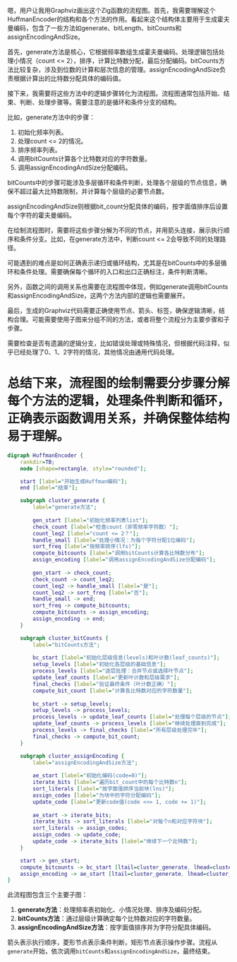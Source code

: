 嗯，用户让我用Graphviz画出这个Zig函数的流程图。首先，我需要理解这个HuffmanEncoder的结构和各个方法的作用。看起来这个结构体主要用于生成霍夫曼编码，包含了一些方法如generate、bitLength、bitCounts和assignEncodingAndSize。

首先，generate方法是核心，它根据频率数组生成霍夫曼编码。处理逻辑包括处理小情况（count <= 2），排序，计算比特数分配，最后分配编码。bitCounts方法比较复杂，涉及到位数的计算和层次信息的管理。assignEncodingAndSize负责根据计算出的比特数分配具体的编码值。

接下来，我需要将这些方法中的逻辑步骤转化为流程图。流程图通常包括开始、结束、判断、处理步骤等。需要注意的是循环和条件分支的结构。

比如，generate方法中的步骤：

1. 初始化频率列表。
2. 处理count <= 2的情况。
3. 排序频率列表。
4. 调用bitCounts计算各个比特数对应的字符数量。
5. 调用assignEncodingAndSize分配编码。

bitCounts中的步骤可能涉及多层循环和条件判断，处理各个层级的节点信息，确保不超过最大比特数限制，并计算每个层级的必要节点数。

assignEncodingAndSize则根据bit_count分配具体的编码，按字面值排序后设置每个字符的霍夫曼编码。

在绘制流程图时，需要将这些步骤分解为不同的节点，并用箭头连接，展示执行顺序和条件分支。比如，在generate方法中，判断count <= 2会导致不同的处理路径。

可能遇到的难点是如何正确表示递归或循环结构，尤其是在bitCounts中的多层循环和条件处理。需要确保每个循环的入口和出口正确标注，条件判断清晰。

另外，函数之间的调用关系也需要在流程图中体现，例如generate调用bitCounts和assignEncodingAndSize，这两个方法内部的逻辑也需要展开。

最后，生成的Graphviz代码需要正确使用节点、箭头、标签，确保逻辑清晰，结构合理。可能需要使用子图来分组不同的方法，或者将整个流程分为主要步骤和子步骤。

需要检查是否有遗漏的逻辑分支，比如错误处理或特殊情况，但根据代码注释，似乎已经处理了0、1、2字符的情况，其他情况由通用代码处理。

总结下来，流程图的绘制需要分步骤分解每个方法的逻辑，处理条件判断和循环，正确表示函数调用关系，并确保整体结构易于理解。
================================================
```dot
digraph HuffmanEncoder {
    rankdir=TB;
    node [shape=rectangle, style="rounded"];

    start [label="开始生成Huffman编码"];
    end [label="结束"];

    subgraph cluster_generate {
        label="generate方法";
        
        gen_start [label="初始化频率列表list"];
        check_count [label="检查count（非零频率字符数）"];
        count_leq2 [label="count <= 2？"];
        handle_small [label="处理小情况：为每个字符分配1位编码"];
        sort_freq [label="按频率排序(lfs)"];
        compute_bitcounts [label="调用bitCounts计算各比特数分布"];
        assign_encoding [label="调用assignEncodingAndSize分配编码"];
        
        gen_start -> check_count;
        check_count -> count_leq2;
        count_leq2 -> handle_small [label="是"];
        count_leq2 -> sort_freq [label="否"];
        handle_small -> end;
        sort_freq -> compute_bitcounts;
        compute_bitcounts -> assign_encoding;
        assign_encoding -> end;
    }

    subgraph cluster_bitCounts {
        label="bitCounts方法";
        
        bc_start [label="初始化层级信息(levels)和叶计数(leaf_counts)"];
        setup_levels [label="初始化各层级的基础信息"];
        process_levels [label="逐层处理：合并节点或选择叶节点"];
        update_leaf_counts [label="更新叶计数和层级需求"];
        final_checks [label="验证最终条件（叶计数正确）"];
        compute_bit_count [label="计算各比特数对应的字符数量"];
        
        bc_start -> setup_levels;
        setup_levels -> process_levels;
        process_levels -> update_leaf_counts [label="处理每个层级的节点"];
        update_leaf_counts -> process_levels [label="继续处理直到完成"];
        process_levels -> final_checks [label="所有层级处理完毕"];
        final_checks -> compute_bit_count;
    }

    subgraph cluster_assignEncoding {
        label="assignEncodingAndSize方法";
        
        ae_start [label="初始化编码(code=0)"];
        iterate_bits [label="遍历bit_count中的每个比特数n"];
        sort_literals [label="按字面值排序当前块(lns)"];
        assign_codes [label="为块中的字符分配编码"];
        update_code [label="更新code值(code <<= 1, code += 1)"];
        
        ae_start -> iterate_bits;
        iterate_bits -> sort_literals [label="对每个n和对应字符块"];
        sort_literals -> assign_codes;
        assign_codes -> update_code;
        update_code -> iterate_bits [label="继续下一个比特数"];
    }

    start -> gen_start;
    compute_bitcounts -> bc_start [ltail=cluster_generate, lhead=cluster_bitCounts];
    assign_encoding -> ae_start [ltail=cluster_generate, lhead=cluster_assignEncoding];
}
```

此流程图包含三个主要子图：

1. **generate方法**：处理频率表初始化、小情况处理、排序及编码分配。
2. **bitCounts方法**：通过层级计算确定每个比特数对应的字符数量。
3. **assignEncodingAndSize方法**：按字面值排序并为字符分配具体编码。

箭头表示执行顺序，菱形节点表示条件判断，矩形节点表示操作步骤。流程从`generate`开始，依次调用`bitCounts`和`assignEncodingAndSize`，最终结束。